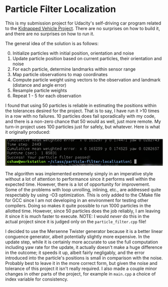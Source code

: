 # Particle Filter Localization

This is my submission project for Udacity's self-driving car program related to the 
[Kidnapped Vehicle Project](https://github.com/udacity/CarND-Kidnapped-Vehicle-Project).  There
are no surprises on how to build it, and there are no surprises on how to run it.  

The general idea of the solution is as follows:

 0. Initialize particles with initial position, orientation and noise
 1. Update particle position based on current particles, their orientation and noise  
 2. For each particle, determine landmarks within sensor range
 3. Map particle observations to map coordinates
 4. Compute particle weight using vectors to the observation and landmark (distance and angle error)
 5. Resample particle weights
 6. Repeat 1 - 5 for each observation 

I found that using 50 particles is reliable in estimating the positions within the
tolerances desired for the project.  That is to say, I have run it >10 times in a row
with no failures.  10 particles does fail sporadically with my code, and there is a non-zero chance
that 50 would as well, just more remote.  My turn-in project uses 100 particles just for safely, but 
whatever.  Here is what it originally produced:

![Performance](performance.png)

The algorithm was implemented extremely simply in an imperative style without a lot of attention to 
performance since it performs well within the expected time.  However, there is 
a lot of opportunity for improvement. Some of the problems with loop unrolling, inlining, etc.,
are addressed quite respectably by using -O3 optimization.  This is only added to the CMake file 
for GCC since I am not developing in an environment for testing other compilers.  Doing so 
makes it quite possible to run 1000 particles in the allotted time.  However, since 50 particles
does the job reliably, I am leaving it since it is much faster to execute.  NOTE: I would *never* do 
this in the actual project since it is judged only on the `particle_filter.cpp` file!

I decided to use the Mersenne Twister generator because it is a better linear conguence generator, 
albeit potentially slightly more expensive.  In the update step, while it is certainly more 
accurate to use the full computation including yaw rate for the update, it actually doesn't make a huge 
difference in the outcome; it speeds it up, albeit fairly negligably, and the error introduced 
into the particle's positions is small in comparison with the noise.  Probably best to leave it 
in the more correct form, but given the noise and tolerance of this project it isn't really 
required.  I also made a couple minor changes in other parts of the project, for example in 
`main.cpp` a choice of index variable for consistency.


